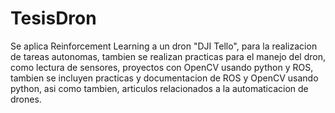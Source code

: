 # TesisDron
Se aplica Reinforcement Learning a un dron "DJI Tello", para la realizacion de tareas autonomas, tambien se realizan practicas para el manejo del dron, como lectura de sensores, proyectos con OpenCV usando python y ROS, tambien se incluyen practicas y documentacion de ROS y OpenCV usando python, asi como tambien, articulos relacionados a la automaticacion de drones. 


